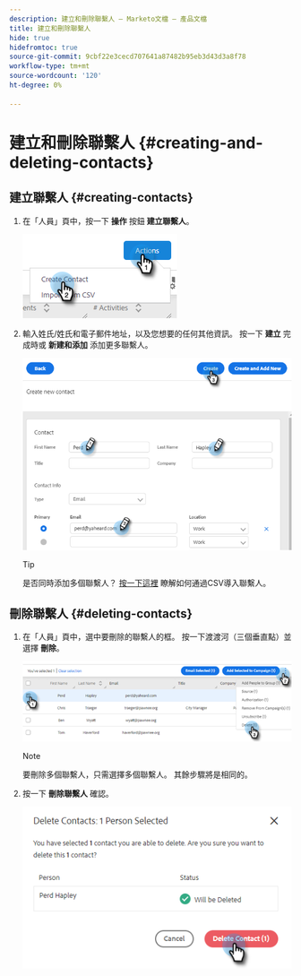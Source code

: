 ```yaml
---
description: 建立和刪除聯繫人 — Marketo文檔 — 產品文檔
title: 建立和刪除聯繫人
hide: true
hidefromtoc: true
source-git-commit: 9cbf22e3cecd707641a87482b95eb3d43d3a8f78
workflow-type: tm+mt
source-wordcount: '120'
ht-degree: 0%

---
```


# 建立和刪除聯繫人 {#creating-and-deleting-contacts}

## 建立聯繫人 {#creating-contacts}

1. 在「人員」頁中，按一下 **操作** 按鈕 **建立聯繫人**。

   ![](assets/creating-and-deleting-contacts-1.png)

1. 輸入姓氏/姓氏和電子郵件地址，以及您想要的任何其他資訊。 按一下 **建立** 完成時或 **新建和添加** 添加更多聯繫人。

   ![](assets/creating-and-deleting-contacts-2.png)

   >[!TIP]
   >
   >是否同時添加多個聯繫人？ [按一下這裡](/help/marketo/product-docs/marketo-sales-insight/actions/people/managing-contacts/import-contacts-via-csv.md) 瞭解如何通過CSV導入聯繫人。

## 刪除聯繫人 {#deleting-contacts}

1. 在「人員」頁中，選中要刪除的聯繫人的框。 按一下渡渡河（三個垂直點）並選擇 **刪除**。

   ![](assets/creating-and-deleting-contacts-3.png)

   >[!NOTE]
   >
   >要刪除多個聯繫人，只需選擇多個聯繫人。 其餘步驟將是相同的。

1. 按一下 **刪除聯繫人** 確認。

   ![](assets/creating-and-deleting-contacts-4.png)
